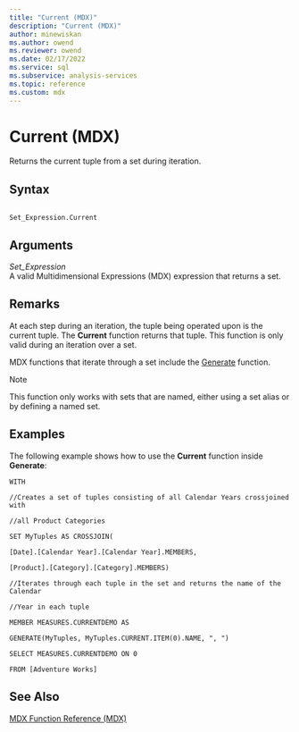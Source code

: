 ```yaml
---
title: "Current (MDX)"
description: "Current (MDX)"
author: minewiskan
ms.author: owend
ms.reviewer: owend
ms.date: 02/17/2022
ms.service: sql
ms.subservice: analysis-services
ms.topic: reference
ms.custom: mdx
---
```

# Current (MDX)


  Returns the current tuple from a set during iteration.  
  
## Syntax  
  
```  
  
Set_Expression.Current   
```  
  
## Arguments  
 *Set_Expression*  
 A valid Multidimensional Expressions (MDX) expression that returns a set.  
  
## Remarks  
 At each step during an iteration, the tuple being operated upon is the current tuple. The **Current** function returns that tuple. This function is only valid during an iteration over a set.  
  
 MDX functions that iterate through a set include the [Generate](../mdx/generate-mdx.md) function.  
  
> [!NOTE]  
>  This function only works with sets that are named, either using a set alias or by defining a named set.  
  
## Examples  
 The following example shows how to use the **Current** function inside **Generate**:  
  
 `WITH`  
  
 `//Creates a set of tuples consisting of all Calendar Years crossjoined with`  
  
 `//all Product Categories`  
  
 `SET MyTuples AS CROSSJOIN(`  
  
 `[Date].[Calendar Year].[Calendar Year].MEMBERS,`  
  
 `[Product].[Category].[Category].MEMBERS)`  
  
 `//Iterates through each tuple in the set and returns the name of the Calendar`  
  
 `//Year in each tuple`  
  
 `MEMBER MEASURES.CURRENTDEMO AS`  
  
 `GENERATE(MyTuples, MyTuples.CURRENT.ITEM(0).NAME, ", ")`  
  
 `SELECT MEASURES.CURRENTDEMO ON 0`  
  
 `FROM [Adventure Works]`  
  
## See Also  
 [MDX Function Reference &#40;MDX&#41;](../mdx/mdx-function-reference-mdx.md)  
  
  
